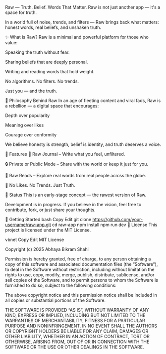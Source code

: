 Raw — Truth. Belief. Words That Matter.
Raw is not just another app — it's a space for truth.

In a world full of noise, trends, and filters — Raw brings back what matters: honest words, real beliefs, and unshaken truth.

✨ What is Raw?
Raw is a minimal and powerful platform for those who value:

Speaking the truth without fear.

Sharing beliefs that are deeply personal.

Writing and reading words that hold weight.

No algorithms. No filters. No trends.

Just you — and the truth.

🧠 Philosophy Behind Raw
In an age of fleeting content and viral fads, Raw is a rebellion — a digital space that encourages:

Depth over popularity

Meaning over likes

Courage over conformity

We believe honesty is strength, belief is identity, and truth deserves a voice.

📱 Features
📝 Raw Journal – Write what you feel, unfiltered.

🔒 Private or Public Mode – Share with the world or keep it just for you.

📖 Raw Reads – Explore real words from real people across the globe.

🧭 No Likes. No Trends. Just Truth.

🚧 Status
This is an early-stage concept — the rawest version of Raw.

Development is in progress.
If you believe in the vision, feel free to contribute, fork, or just share your thoughts.

🚀 Getting Started
bash
Copy
Edit
git clone https://github.com/your-username/raw-app.git
cd raw-app
npm install
npm run dev
📄 License
This project is licensed under the MIT License.

vbnet
Copy
Edit
MIT License

Copyright (c) 2025 Abhaya Bikram Shahi

Permission is hereby granted, free of charge, to any person obtaining a copy
of this software and associated documentation files (the “Software”), to deal
in the Software without restriction, including without limitation the rights
to use, copy, modify, merge, publish, distribute, sublicense, and/or sell
copies of the Software, and to permit persons to whom the Software is
furnished to do so, subject to the following conditions:

The above copyright notice and this permission notice shall be included in
all copies or substantial portions of the Software.

THE SOFTWARE IS PROVIDED “AS IS”, WITHOUT WARRANTY OF ANY KIND, EXPRESS OR
IMPLIED, INCLUDING BUT NOT LIMITED TO THE WARRANTIES OF MERCHANTABILITY,
FITNESS FOR A PARTICULAR PURPOSE AND NONINFRINGEMENT. IN NO EVENT SHALL THE
AUTHORS OR COPYRIGHT HOLDERS BE LIABLE FOR ANY CLAIM, DAMAGES OR OTHER
LIABILITY, WHETHER IN AN ACTION OF CONTRACT, TORT OR OTHERWISE, ARISING FROM,
OUT OF OR IN CONNECTION WITH THE SOFTWARE OR THE USE OR OTHER DEALINGS IN
THE SOFTWARE.
